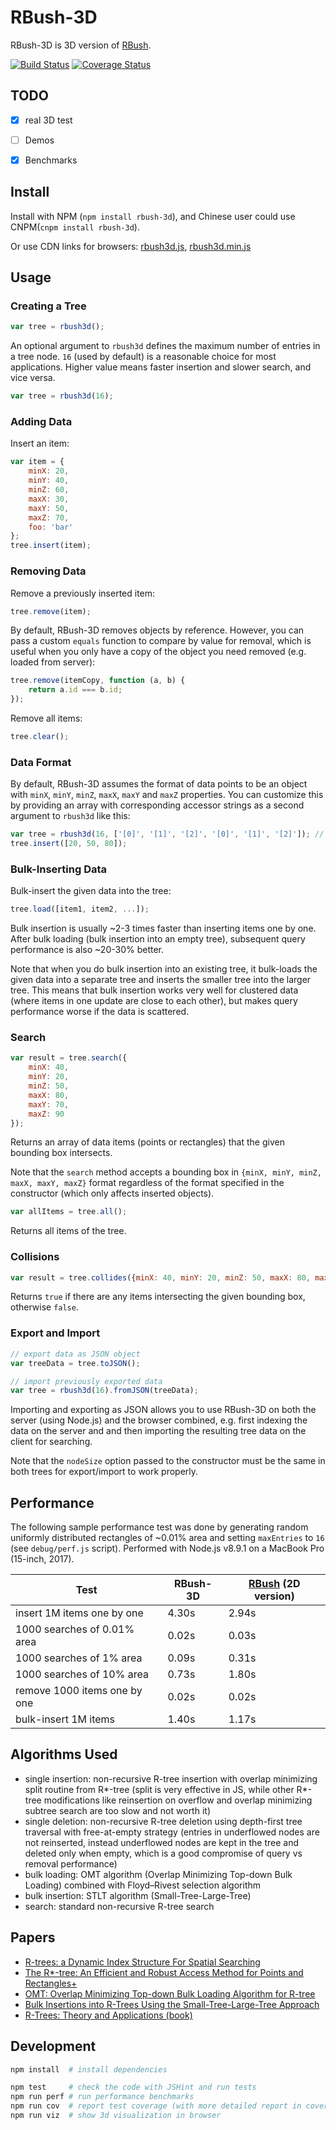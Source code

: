 RBush-3D
=====

RBush-3D is 3D version of [RBush](https://github.com/mourner/rbush).

[![Build Status](https://travis-ci.org/Eronana/rbush-3d.svg?branch=master)](https://travis-ci.org/Eronana/rbush-3d)
[![Coverage Status](https://coveralls.io/repos/github/Eronana/rbush-3d/badge.svg?branch=master)](https://coveralls.io/github/Eronana/rbush-3d?branch=master)

## TODO
- [x] real 3D test
- [ ] Demos
- [x] Benchmarks


## Install

Install with NPM (`npm install rbush-3d`), and Chinese user could use CNPM(`cnpm install rbush-3d`).

Or use CDN links for browsers:
[rbush3d.js](https://unpkg.com/rbush-3d@0.0.2/rbush3d.js),
[rbush3d.min.js](https://unpkg.com/rbush-3d@0.0.2/rbush3d.min.js)

## Usage

### Creating a Tree

```js
var tree = rbush3d();
```

An optional argument to `rbush3d` defines the maximum number of entries in a tree node.
`16` (used by default) is a reasonable choice for most applications.
Higher value means faster insertion and slower search, and vice versa.

```js
var tree = rbush3d(16);
```

### Adding Data

Insert an item:

```js
var item = {
    minX: 20,
    minY: 40,
    minZ: 60,
    maxX: 30,
    maxY: 50,
    maxZ: 70,
    foo: 'bar'
};
tree.insert(item);
```

### Removing Data

Remove a previously inserted item:

```js
tree.remove(item);
```

By default, RBush-3D removes objects by reference.
However, you can pass a custom `equals` function to compare by value for removal,
which is useful when you only have a copy of the object you need removed (e.g. loaded from server):

```js
tree.remove(itemCopy, function (a, b) {
    return a.id === b.id;
});
```

Remove all items:

```js
tree.clear();
```

### Data Format

By default, RBush-3D assumes the format of data points to be an object
with `minX`, `minY`, `minZ`, `maxX`, `maxY` and `maxZ` properties.
You can customize this by providing an array with corresponding accessor strings
as a second argument to `rbush3d` like this:

```js
var tree = rbush3d(16, ['[0]', '[1]', '[2]', '[0]', '[1]', '[2]']); // accept [x, y, z] points
tree.insert([20, 50, 80]);
```

### Bulk-Inserting Data

Bulk-insert the given data into the tree:

```js
tree.load([item1, item2, ...]);
```

Bulk insertion is usually ~2-3 times faster than inserting items one by one.
After bulk loading (bulk insertion into an empty tree),
subsequent query performance is also ~20-30% better.

Note that when you do bulk insertion into an existing tree,
it bulk-loads the given data into a separate tree
and inserts the smaller tree into the larger tree.
This means that bulk insertion works very well for clustered data
(where items in one update are close to each other),
but makes query performance worse if the data is scattered.

### Search

```js
var result = tree.search({
    minX: 40,
    minY: 20,
    minZ: 50,
    maxX: 80,
    maxY: 70,
    maxZ: 90
});
```

Returns an array of data items (points or rectangles) that the given bounding box intersects.

Note that the `search` method accepts a bounding box in `{minX, minY, minZ, maxX, maxY, maxZ}` format
regardless of the format specified in the constructor (which only affects inserted objects).

```js
var allItems = tree.all();
```

Returns all items of the tree.

### Collisions

```js
var result = tree.collides({minX: 40, minY: 20, minZ: 50, maxX: 80, maxY: 70, maxZ: 90});
```

Returns `true` if there are any items intersecting the given bounding box, otherwise `false`.


### Export and Import

```js
// export data as JSON object
var treeData = tree.toJSON();

// import previously exported data
var tree = rbush3d(16).fromJSON(treeData);
```

Importing and exporting as JSON allows you to use RBush-3D on both the server (using Node.js) and the browser combined,
e.g. first indexing the data on the server and and then importing the resulting tree data on the client for searching.

Note that the `nodeSize` option passed to the constructor must be the same in both trees for export/import to work properly.

## Performance

The following sample performance test was done by generating
random uniformly distributed rectangles of ~0.01% area and setting `maxEntries` to `16`
(see `debug/perf.js` script).
Performed with Node.js v8.9.1 on a MacBook Pro (15-inch, 2017).

Test                         | RBush-3D | [RBush](https://github.com/mourner/rbush) (2D version)
---------------------------- | -------- | ------
insert 1M items one by one   | 4.30s    | 2.94s
1000 searches of 0.01% area  | 0.02s    | 0.03s
1000 searches of 1% area     | 0.09s    | 0.31s
1000 searches of 10% area    | 0.73s    | 1.80s
remove 1000 items one by one | 0.02s    | 0.02s
bulk-insert 1M items         | 1.40s    | 1.17s


## Algorithms Used

* single insertion: non-recursive R-tree insertion with overlap minimizing split routine from R\*-tree (split is very effective in JS, while other R\*-tree modifications like reinsertion on overflow and overlap minimizing subtree search are too slow and not worth it)
* single deletion: non-recursive R-tree deletion using depth-first tree traversal with free-at-empty strategy (entries in underflowed nodes are not reinserted, instead underflowed nodes are kept in the tree and deleted only when empty, which is a good compromise of query vs removal performance)
* bulk loading: OMT algorithm (Overlap Minimizing Top-down Bulk Loading) combined with Floyd–Rivest selection algorithm
* bulk insertion: STLT algorithm (Small-Tree-Large-Tree)
* search: standard non-recursive R-tree search

## Papers

* [R-trees: a Dynamic Index Structure For Spatial Searching](http://www-db.deis.unibo.it/courses/SI-LS/papers/Gut84.pdf)
* [The R*-tree: An Efficient and Robust Access Method for Points and Rectangles+](http://dbs.mathematik.uni-marburg.de/publications/myPapers/1990/BKSS90.pdf)
* [OMT: Overlap Minimizing Top-down Bulk Loading Algorithm for R-tree](http://ftp.informatik.rwth-aachen.de/Publications/CEUR-WS/Vol-74/files/FORUM_18.pdf)
* [Bulk Insertions into R-Trees Using the Small-Tree-Large-Tree Approach](http://www.cs.arizona.edu/~bkmoon/papers/dke06-bulk.pdf)
* [R-Trees: Theory and Applications (book)](http://www.apress.com/9781852339777)

## Development

```bash
npm install  # install dependencies

npm test     # check the code with JSHint and run tests
npm run perf # run performance benchmarks
npm run cov  # report test coverage (with more detailed report in coverage/lcov-report/index.html)
npm run viz  # show 3d visualization in browser
```
